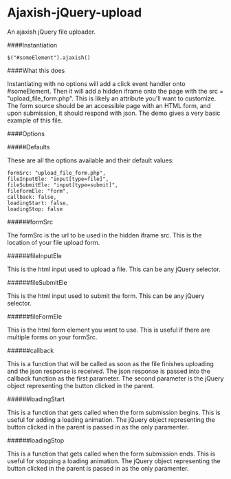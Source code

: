 Ajaxish-jQuery-upload
=====================

An ajaxish jQuery file uploader.


####Instantiation

```
$("#someElement").ajaxish()
```

####What this does

Instantiating with no options will add a click event handler onto #someElement. Then it will add a hidden iframe onto the page with the src = "upload_file_form.php". This is likely an attribute you'll want to customize. The form source should be an accessible page with an HTML form, and upon submission, it should respond with json. The demo gives a very basic example of this file.

####Options

#####Defaults

These are all the options available and their default values:

```
formSrc: "upload_file_form.php",
fileInputEle: "input[type=file]",
fileSubmitEle: "input[type=submit]",
fileFormEle: "form",
callback: false,
loadingStart: false,
loadingStop: false
```


######formSrc

The formSrc is the url to be used in the hidden iframe src. This is the location of your file upload form.


######fileInputEle

This is the html input used to upload a file. This can be any jQuery selector.


######fileSubmitEle

This is the html input used to submit the form. This can be any jQuery selector.


######fileFormEle

This is the html form element you want to use. This is useful if there are multiple forms on your formSrc.


######callback


This is a function that will be called as soon as the file finishes uploading and the json response is received. The json response is passed into the callback function as the first parameter. The second parameter is the jQuery object representing the button clicked in the parent.


######loadingStart


This is a function that gets called when the form submission begins. This is useful for adding a loading animation. The jQuery object representing the button clicked in the parent is passed in as the only paramenter.


######loadingStop

This is a function that gets called when the form submission ends. This is useful for stopping a loading animation. The jQuery object representing the button clicked in the parent is passed in as the only paramenter.

